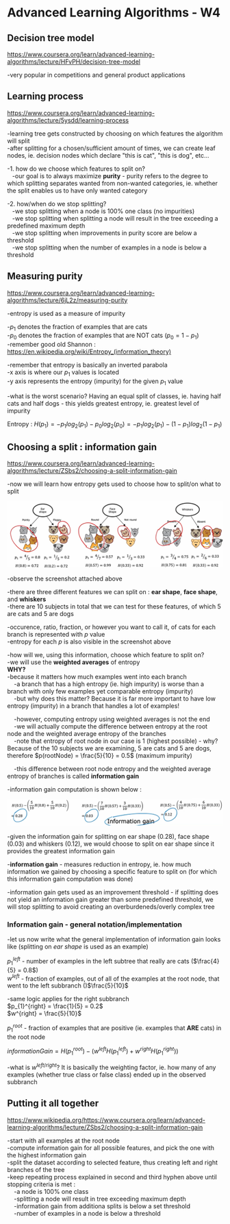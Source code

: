 # Advanced Learning Algorithms - W4  
  
## Decision tree model  
https://www.coursera.org/learn/advanced-learning-algorithms/lecture/HFvPH/decision-tree-model  
  
-very popular in competitions and general product applications  
  
## Learning process  
https://www.coursera.org/learn/advanced-learning-algorithms/lecture/5ysdd/learning-process  
  
-learning tree gets constructed by choosing on which features the algorithm will split  
-after splitting for a chosen/sufficient amount of times, we can create leaf nodes, ie. decision nodes which declare "this is cat", "this is dog", etc...  
  
-1. how do we choose which features to split on?  
&nbsp;&nbsp;&nbsp;-our goal is to always maximize **purity** - purity refers to the degree to which splitting separates wanted from non-wanted categories, ie. whether the split enables us to have only wanted category  
  
-2. how/when do we stop splitting?  
&nbsp;&nbsp;&nbsp;-we stop splitting when a node is 100% one class (no impurities)  
&nbsp;&nbsp;&nbsp;-we stop splitting when splitting a node will result in the tree exceeding a predefined maximum depth  
&nbsp;&nbsp;&nbsp;-we stop splitting when improvements in purity score are below a threshold  
&nbsp;&nbsp;&nbsp;-we stop splitting when the number of examples in a node is below a threshold  
  
## Measuring purity  
https://www.coursera.org/learn/advanced-learning-algorithms/lecture/6jL2z/measuring-purity  
  
-entropy is used as a measure of impurity  
  
-$p_{1}$ denotes the fraction of examples that are cats  
-$p_{0}$ denotes the fraction of examples that are NOT cats ($p_{0} = 1 - p_{1}$)  
-remember good old Shannon : https://en.wikipedia.org/wiki/Entropy_(information_theory)  

-remember that entropy is basically an inverted parabola  
-x axis is where our $p_{1}$ values is located  
-y axis represents the entropy (impurity) for the given $p_{1}$ value  
  
-what is the worst scenario? Having an equal split of classes, ie. having half cats and half dogs - this yields greatest entropy, ie. greatest level of impurity  
  
  
Entropy : $H(p_{1}) = -p_{1}log_{2}(p_{1}) - p_{0}log_{2}(p_{0}) = -p_{1}log_{2}(p_{1}) - (1-p_{1})log_{2}(1-p_{1})$  
  
## Choosing a split : information gain  
https://www.coursera.org/learn/advanced-learning-algorithms/lecture/ZSbs2/choosing-a-split-information-gain  
  
-now we will learn how entropy gets used to choose how to split/on what to split  
  
<p style="text-align: center">
    <img src="./screenshots/w4_choosing_split_information_gain.png"/>
</p>  
  
-observe the screenshot attached above  
  
-there are three different features we can split on : **ear shape**, **face shape**, and **whiskers**  
-there are 10 subjects in total that we can test for these features, of which 5 are cats and 5 are dogs  
  
-occurence, ratio, fraction, or however you want to call it, of cats for each branch is represented with $p$ value  
-entropy for each $p$ is also visible in the screenshot above  
  
-how will we, using this information, choose which feature to split on?  
-we will use the **weighted averages** of entropy  
**WHY?**  
-because it matters how much examples went into each branch  
&nbsp;&nbsp;&nbsp;&nbsp;-a branch that has a high entropy (ie. high impurity) is worse than a branch with only few examples yet comparable entropy (impurity)  
&nbsp;&nbsp;&nbsp;&nbsp;-but why does this matter? Because it is far more important to have low entropy (impurity) in a branch that handles a lot of examples!  
  
&nbsp;&nbsp;&nbsp;&nbsp;-however, computing entropy using weighted averages is not the end  
&nbsp;&nbsp;&nbsp;&nbsp;-we will actually compute the difference between entropy at the root node and the weighted average entropy of the branches  
&nbsp;&nbsp;&nbsp;&nbsp;-note that entropy of root node in our case is 1 (highest possible) - why? Because of the 10 subjects we are examining, 5 are cats and 5 are dogs, therefore $p(rootNode) = \frac{5}{10} = 0.5$ (maximum impurity)  
  
&nbsp;&nbsp;&nbsp;&nbsp;-this difference between root node entropy and the weighted average entropy of branches is called **information gain**  
  
-information gain computation is shown below :  
<p style="text-align: center">
    <img src="./screenshots/w4_information_gain_comptation.png"/>
</p>

-given the information gain for splitting on ear shape (0.28), face shape (0.03) and whiskers (0.12), we would choose to split on ear shape since it provides the greatest information gain  
    
-**information gain** - measures reduction in entropy, ie. how much information we gained by choosing a specific feature to split on (for which this information gain computation was done)  
  
-information gain gets used as an improvement threshold - if splitting does not yield an information gain greater than some predefined threshold, we will stop splitting to avoid creating an overburdeneds/overly complex tree  
  
### Information gain - general notation/implementation  
  
-let us now write what the general implementation of information gain looks like (splitting on *ear shape* is used as an example)  
  
$p_{1}^{left}$ - number of examples in the left subtree that really are cats ($\frac{4}{5} = 0.8$)  
$w^{left}$ - fraction of examples, out of all of the examples at the root node, that went to the left subbranch ()$\frac{5}{10}$  
  
-same logic applies for the right subbranch  
$p_{1}^{right} = \frac{1}{5} = 0.2$  
$w^{right} = \frac{5}{10}$  
  
$p_{1}^{root}$ - fraction of examples that are positive (ie. examples that **ARE** cats) in the root node  
  
$informationGain = H(p_{1}^{root}) - (w^{left}H(p_{1}^{left}) + w^{right}H(p_{1}^{right}))$  
  
-what is $w^{left/right}$? It is basically the weighting factor, ie. how many of any examples (whether true class or false class) ended up in the observed subbranch  
  
## Putting it all together  
https://www.wikipedia.org/https://www.coursera.org/learn/advanced-learning-algorithms/lecture/ZSbs2/choosing-a-split-information-gain   
  
-start with all examples at the root node  
-compute information gain for all possible features, and pick the one with the highest information gain  
-split the dataset according to selected feature, thus creating left and right branches of the tree  
-keep repeating process explained in second and third hyphen above until stopping criteria is met :  
&nbsp;&nbsp;&nbsp;&nbsp;-a node is 100% one class  
&nbsp;&nbsp;&nbsp;&nbsp;-splitting a node will result in tree exceeding maximum depth  
&nbsp;&nbsp;&nbsp;&nbsp;-information gain from additiona splits is below a set threshold  
&nbsp;&nbsp;&nbsp;&nbsp;-number of examples in a node is below a threshold  
  
